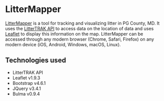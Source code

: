 # LitterMapper
[LitterMapper](https://na5im.github.io/) is a tool for tracking and visualizing litter in PG County, MD. It uses the [LitterTRAK API](https://data.princegeorgescountymd.gov/Environment/LitterTRAK/9tsa-iner) to access data on the location of data and uses [Leaflet](https://leafletjs.com/) to display this information on the map. LitterMapper can be accessed through any modern browser (Chrome, Safari, Firefox) on any modern device (iOS, Android, Windows, macOS, Linux).

## Technologies used
- LitterTRAK API 
- Leaflet v1.9.3
- Bootstrap v4.6.1
- JQuery v3.4.1
- Bulma v0.9.4
